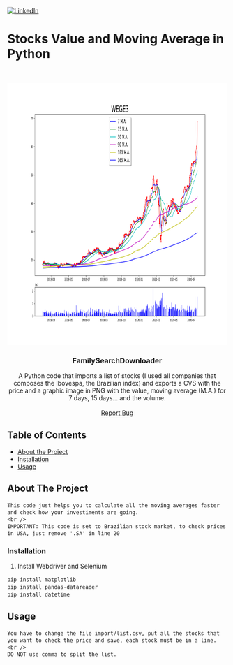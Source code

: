[![LinkedIn][linkedin-shield]][linkedin-url]

# Stocks Value and Moving Average in Python

<!-- PROJECT LOGO -->
<br />
<p align="center">
  <a href="https://github.com/othneildrew/Best-README-Template">
    <img src="https://github.com/MatheusRuggeri/StocksValueAndMovingAveragePython/blob/master/export/img/WEGE3.png?raw=true" alt="Logo" width="800" height="600">
  </a>

  <h3 align="center">FamilySearchDownloader</h3>

  <p align="center">
    A Python code that imports a list of stocks (I used all companies that composes the Ibovespa, the Brazilian index) and exports a CVS with the price and a graphic image in PNG with the value, moving average (M.A.) for 7 days, 15 days... and the volume.
    <br />
    <br />
    <a href="https://github.com/MatheusRuggeri/StocksValueAndMovingAveragePython/issues">Report Bug</a>
  </p>
</p>



<!-- TABLE OF CONTENTS -->
## Table of Contents

* [About the Project](#about-the-project)
* [Installation](#installation)
* [Usage](#usage)


<!-- ABOUT THE PROJECT -->
## About The Project

    This code just helps you to calculate all the moving averages faster and check how your investiments are going.
    <br />
    IMPORTANT: This code is set to Brazilian stock market, to check prices in USA, just remove '.SA' in line 20

### Installation

1. Install Webdriver and Selenium
```sh
pip install matplotlib
pip install pandas-datareader
pip install datetime
```

<!-- USAGE EXAMPLES -->
## Usage

    You have to change the file import/list.csv, put all the stocks that you want to check the price and save, each stock must be in a line.
    <br />
    DO NOT use comma to split the list.


<!-- MARKDOWN LINKS & IMAGES -->
[linkedin-shield]: https://img.shields.io/badge/-LinkedIn-black.svg?style=flat-square&logo=linkedin&colorB=555
[linkedin-url]: https://linkedin.com/in/joaomurdiga
